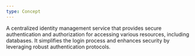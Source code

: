 ```yaml
---
type: Concept
---
```


A centralized identity management service that provides secure authentication and authorization for accessing various resources, including databases. It simplifies the login process and enhances security by leveraging robust authentication protocols.